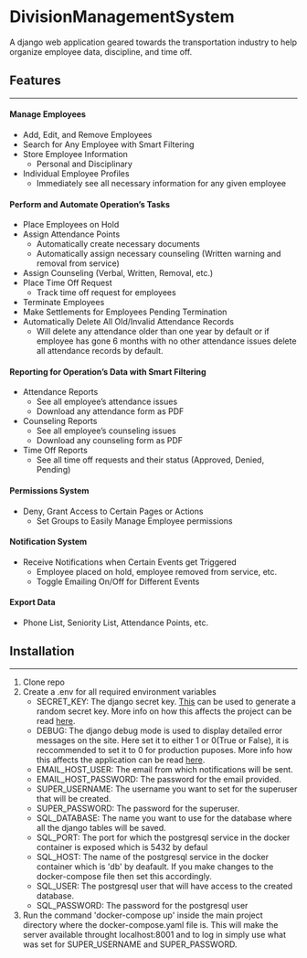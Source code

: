 # DivisionManagementSystem
A django web application geared towards the transportation industry to help organize employee data, discipline, and time off.


## Features
---
#### Manage Employees
- Add, Edit, and Remove Employees
- Search for Any Employee with Smart Filtering
- Store Employee Information
    - Personal and Disciplinary
- Individual Employee Profiles
    - Immediately see all necessary information for any given employee

#### Perform and Automate Operation’s Tasks
- Place Employees on Hold
- Assign Attendance Points
    - Automatically create necessary documents
    - Automatically assign necessary counseling (Written warning and removal from service)
- Assign Counseling (Verbal, Written, Removal, etc.)
- Place Time Off Request
    - Track time off request for employees
- Terminate Employees
- Make Settlements for Employees Pending Termination
- Automatically Delete All Old/Invalid Attendance Records
    - Will delete any attendance older than one year by default or if employee has gone 6 months with no other attendance issues delete all attendance records by default.

#### Reporting for Operation’s Data with Smart Filtering
- Attendance Reports
    - See all employee’s attendance issues
    - Download any attendance form as PDF
- Counseling Reports
    - See all employee’s counseling issues
    - Download any counseling form as PDF
- Time Off Reports
    - See all time off requests and their status (Approved, Denied, Pending)

#### Permissions System
- Deny, Grant Access to Certain Pages or Actions
    - Set Groups to Easily Manage Employee permissions

#### Notification System
- Receive Notifications when Certain Events get Triggered
    - Employee placed on hold, employee removed from service, etc.
    - Toggle Emailing On/Off for Different Events

#### Export Data
- Phone List, Seniority List, Attendance Points, etc.


## Installation
---
1. Clone repo
2. Create a .env for all required environment variables
    - SECRET_KEY: The django secret key. [This](https://djecrety.ir/) can be used to generate a random secret key. More info on how this affects the project can be read [here](https://docs.djangoproject.com/en/3.1/ref/settings/#secret-key).
    - DEBUG: The django debug mode is used to display detailed error messages on the site. Here set it to either 1 or 0(True or False), it is reccommended to set it to 0 for production puposes. More info how this affects the application can be read [here](https://docs.djangoproject.com/en/3.1/ref/settings/#debug).
    - EMAIL_HOST_USER: The email from which notifications will be sent.
    - EMAIL_HOST_PASSWORD: The password for the email provided.
    - SUPER_USERNAME: The username you want to set for the superuser that will be created.
    - SUPER_PASSWORD: The password for the superuser.
    - SQL_DATABASE: The name you want to use for the database where all the django tables will be saved.
    - SQL_PORT: The port for which the postgresql service in the docker container is exposed which is 5432 by defaul
    - SQL_HOST: The name of the postgresql service in the docker container which is 'db' by deafault. If you make changes to the docker-compose file then set this accordingly.
    - SQL_USER: The postgresql user that will have access to the created database.
    - SQL_PASSWORD: The password for the postgresql user
3. Run the command 'docker-compose up' inside the main project directory where the docker-compose.yaml file is. This will make the server available throught localhost:8001 and to log in simply use what was set for SUPER_USERNAME and SUPER_PASSWORD.
